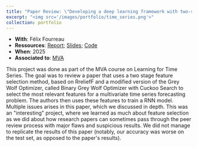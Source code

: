 ```yaml
---
title: "Paper Review: \"Developing a deep learning framework with two-stage feature selection for multivariate financial time series forecasting\""
excerpt: "<img src='/images/portfolio/time_series.png'>"
collection: portfolio
---
```


* __With__: Félix Fourreau
* __Ressources__: [Report](/files/portfolio/ts_report.pdf); [Slides](/files/portfolio/ts_slides.pdf); [Code](https://www.kaggle.com/code/mathiswauquiez/time-series-financial-forecasting)
* __When__: 2025
* __Associated to__: [MVA](https://www.master-mva.com/)

This project was done as part of the MVA course on Learning for Time Series. The goal was to review a paper that uses a two stage feature selection method, based on RreliefF and a modified version of the Grey Wolf Optimizer, called Binary Grey Wolf Optimizer with Cuckoo Search to select the most relevant features for a multivariate time series forecasting problem. The authors then uses these features to train a RNN model. Multiple issues arises in this paper, which we discussed in depth. This was an "interesting" project, where we learned as much about feature selection as we did about how research papers can sometimes pass through the peer review process with major flaws and suspicious results. We did not manage to replicate the results of this paper (notably, our accuracy was worse on the test set, as opposed to the paper's results).